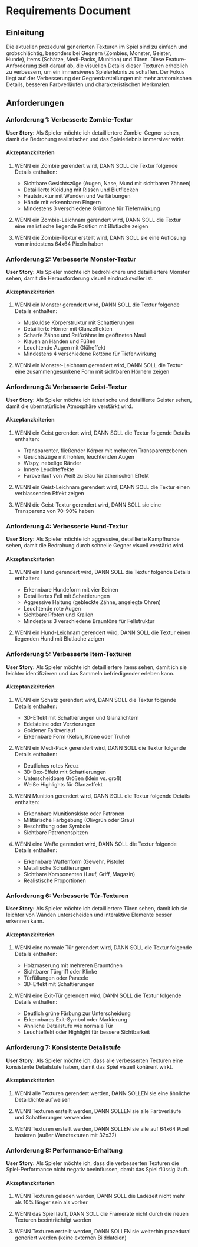 # Requirements Document

## Einleitung

Die aktuellen prozedural generierten Texturen im Spiel sind zu einfach und grobschlächtig, besonders bei Gegnern (Zombies, Monster, Geister, Hunde), Items (Schätze, Medi-Packs, Munition) und Türen. Diese Feature-Anforderung zielt darauf ab, die visuellen Details dieser Texturen erheblich zu verbessern, um ein immersiveres Spielerlebnis zu schaffen. Der Fokus liegt auf der Verbesserung der Gegnerdarstellungen mit mehr anatomischen Details, besseren Farbverläufen und charakteristischen Merkmalen.

## Anforderungen

### Anforderung 1: Verbesserte Zombie-Textur

**User Story:** Als Spieler möchte ich detailliertere Zombie-Gegner sehen, damit die Bedrohung realistischer und das Spielerlebnis immersiver wirkt.

#### Akzeptanzkriterien

1. WENN ein Zombie gerendert wird, DANN SOLL die Textur folgende Details enthalten:
   - Sichtbare Gesichtszüge (Augen, Nase, Mund mit sichtbaren Zähnen)
   - Detaillierte Kleidung mit Rissen und Blutflecken
   - Hautstruktur mit Wunden und Verfärbungen
   - Hände mit erkennbaren Fingern
   - Mindestens 3 verschiedene Grüntöne für Tiefenwirkung

2. WENN ein Zombie-Leichnam gerendert wird, DANN SOLL die Textur eine realistische liegende Position mit Blutlache zeigen

3. WENN die Zombie-Textur erstellt wird, DANN SOLL sie eine Auflösung von mindestens 64x64 Pixeln haben

### Anforderung 2: Verbesserte Monster-Textur

**User Story:** Als Spieler möchte ich bedrohlichere und detailliertere Monster sehen, damit die Herausforderung visuell eindrucksvoller ist.

#### Akzeptanzkriterien

1. WENN ein Monster gerendert wird, DANN SOLL die Textur folgende Details enthalten:
   - Muskulöse Körperstruktur mit Schattierungen
   - Detaillierte Hörner mit Glanzeffekten
   - Scharfe Zähne und Reißzähne im geöffneten Maul
   - Klauen an Händen und Füßen
   - Leuchtende Augen mit Glüheffekt
   - Mindestens 4 verschiedene Rottöne für Tiefenwirkung

2. WENN ein Monster-Leichnam gerendert wird, DANN SOLL die Textur eine zusammengesunkene Form mit sichtbaren Hörnern zeigen

### Anforderung 3: Verbesserte Geist-Textur

**User Story:** Als Spieler möchte ich ätherische und detaillierte Geister sehen, damit die übernatürliche Atmosphäre verstärkt wird.

#### Akzeptanzkriterien

1. WENN ein Geist gerendert wird, DANN SOLL die Textur folgende Details enthalten:
   - Transparenter, fließender Körper mit mehreren Transparenzebenen
   - Gesichtszüge mit hohlen, leuchtenden Augen
   - Wispy, nebelige Ränder
   - Innere Leuchteffekte
   - Farbverlauf von Weiß zu Blau für ätherischen Effekt

2. WENN ein Geist-Leichnam gerendert wird, DANN SOLL die Textur einen verblassenden Effekt zeigen

3. WENN die Geist-Textur gerendert wird, DANN SOLL sie eine Transparenz von 70-90% haben

### Anforderung 4: Verbesserte Hund-Textur

**User Story:** Als Spieler möchte ich aggressive, detaillierte Kampfhunde sehen, damit die Bedrohung durch schnelle Gegner visuell verstärkt wird.

#### Akzeptanzkriterien

1. WENN ein Hund gerendert wird, DANN SOLL die Textur folgende Details enthalten:
   - Erkennbare Hundeform mit vier Beinen
   - Detailliertes Fell mit Schattierungen
   - Aggressive Haltung (gebleckte Zähne, angelegte Ohren)
   - Leuchtende rote Augen
   - Sichtbare Pfoten und Krallen
   - Mindestens 3 verschiedene Brauntöne für Fellstruktur

2. WENN ein Hund-Leichnam gerendert wird, DANN SOLL die Textur einen liegenden Hund mit Blutlache zeigen

### Anforderung 5: Verbesserte Item-Texturen

**User Story:** Als Spieler möchte ich detailliertere Items sehen, damit ich sie leichter identifizieren und das Sammeln befriedigender erleben kann.

#### Akzeptanzkriterien

1. WENN ein Schatz gerendert wird, DANN SOLL die Textur folgende Details enthalten:
   - 3D-Effekt mit Schattierungen und Glanzlichtern
   - Edelsteine oder Verzierungen
   - Goldener Farbverlauf
   - Erkennbare Form (Kelch, Krone oder Truhe)

2. WENN ein Medi-Pack gerendert wird, DANN SOLL die Textur folgende Details enthalten:
   - Deutliches rotes Kreuz
   - 3D-Box-Effekt mit Schattierungen
   - Unterscheidbare Größen (klein vs. groß)
   - Weiße Highlights für Glanzeffekt

3. WENN Munition gerendert wird, DANN SOLL die Textur folgende Details enthalten:
   - Erkennbare Munitionskiste oder Patronen
   - Militärische Farbgebung (Olivgrün oder Grau)
   - Beschriftung oder Symbole
   - Sichtbare Patronenspitzen

4. WENN eine Waffe gerendert wird, DANN SOLL die Textur folgende Details enthalten:
   - Erkennbare Waffenform (Gewehr, Pistole)
   - Metallische Schattierungen
   - Sichtbare Komponenten (Lauf, Griff, Magazin)
   - Realistische Proportionen

### Anforderung 6: Verbesserte Tür-Texturen

**User Story:** Als Spieler möchte ich detailliertere Türen sehen, damit ich sie leichter von Wänden unterscheiden und interaktive Elemente besser erkennen kann.

#### Akzeptanzkriterien

1. WENN eine normale Tür gerendert wird, DANN SOLL die Textur folgende Details enthalten:
   - Holzmaserung mit mehreren Brauntönen
   - Sichtbarer Türgriff oder Klinke
   - Türfüllungen oder Paneele
   - 3D-Effekt mit Schattierungen

2. WENN eine Exit-Tür gerendert wird, DANN SOLL die Textur folgende Details enthalten:
   - Deutlich grüne Färbung zur Unterscheidung
   - Erkennbares Exit-Symbol oder Markierung
   - Ähnliche Detailstufe wie normale Tür
   - Leuchteffekt oder Highlight für bessere Sichtbarkeit

### Anforderung 7: Konsistente Detailstufe

**User Story:** Als Spieler möchte ich, dass alle verbesserten Texturen eine konsistente Detailstufe haben, damit das Spiel visuell kohärent wirkt.

#### Akzeptanzkriterien

1. WENN alle Texturen gerendert werden, DANN SOLLEN sie eine ähnliche Detaildichte aufweisen

2. WENN Texturen erstellt werden, DANN SOLLEN sie alle Farbverläufe und Schattierungen verwenden

3. WENN Texturen erstellt werden, DANN SOLLEN sie alle auf 64x64 Pixel basieren (außer Wandtexturen mit 32x32)

### Anforderung 8: Performance-Erhaltung

**User Story:** Als Spieler möchte ich, dass die verbesserten Texturen die Spiel-Performance nicht negativ beeinflussen, damit das Spiel flüssig läuft.

#### Akzeptanzkriterien

1. WENN Texturen geladen werden, DANN SOLL die Ladezeit nicht mehr als 10% länger sein als vorher

2. WENN das Spiel läuft, DANN SOLL die Framerate nicht durch die neuen Texturen beeinträchtigt werden

3. WENN Texturen erstellt werden, DANN SOLLEN sie weiterhin prozedural generiert werden (keine externen Bilddateien)
